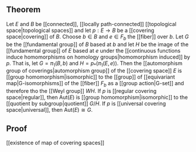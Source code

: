## Theorem
Let $E$ and $B$ be [[connected]], [[locally path-connected]] [[topological space|topological spaces]] and let $p:E\to B$ be a [[covering space|covering]] of $B$. Choose $b\in B$ and $e\in F_b$ the [[fiber]] over $b$. Let $G$ be the [[fundamental group]] of $B$ based at $b$ and let $H$ be the image of the [[fundamental group]] of $E$ based at $e$ under the [[continuous functions induce homomorphisms on homology groups|homomorphism induced]] by $p$. That is, let $G=\pi_1(B,b)$ and $H =p_*(\pi_1(E,e))$. Then the [[automorphism group of coverings|automorphism group]] of the [[covering space]] $E$ is [[group homomorphism|isomorphic]] to the [[group]] of [[equivariant map|G-isomorphisms]] of the [[fiber]] $F_b$ as a [[group action|G-set]] and therefore tho the [[Weyl group]] $WH$. If $p$ is [[regular covering space|regular]], then $\text{Aut}(E)$ is [[group homomorphism|isomorphic]] to the [[quotient by subgroup|quotient]] $G/H$. If $p$ is [[universal covering space|universal]], then  $\text{Aut}(E)\cong G$.
## Proof
[[existence of map of covering spaces]]